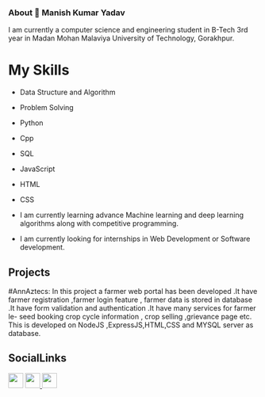 ### About 👋 Manish Kumar Yadav
I am currently a computer science and engineering student in B-Tech 3rd year in Madan Mohan Malaviya University of Technology, Gorakhpur.
 
 
 # My Skills
 -  Data Structure and Algorithm
 -  Problem Solving
 -  Python
 -  Cpp
 -  SQL
 -  JavaScript 
 -  HTML
 -  CSS

- I am currently learning advance Machine learning and deep learning algorithms along with competitive programming. 
- I am currently looking for internships in Web Development or Software development.



## Projects
#AnnAztecs: 
In this project a farmer web portal has been developed .It have farmer registration ,farmer login feature , farmer data is stored in database .It have form validation and authentication .It have many services for farmer le- seed booking crop cycle information , crop selling ,grievance page etc. This is developed on NodeJS ,ExpressJS,HTML,CSS and MYSQL server as database.
## SocialLinks
<a href="https://github.com/manish-kumar5848"><img src="https://github.com/favicon.ico" padding="35" width="30" height="30" ></a>    <a                href="https://www.instagram.com/manishk5848/"> <img src="https://image.flaticon.com/icons/svg/733/733614.svg" width="30" height="30"> <a   
  href="https://www.linkedin.com/in/manish-kumar-yadav-25b486176/"><img src="https://www.flaticon.com/svg/static/icons/svg/174/174857.svg" width="30" height="30"></a>
 

<!--
**manish-kumar5848/manish-kumar5848** is a ✨ _special_ ✨ repository because its `README.md` (this file) appears on your GitHub profile.

Here are some ideas to get you started:

- 🔭 I’m currently working on ...
- 🌱 I’m currently learning ...
- 👯 I’m looking to collaborate on ...
- 🤔 I’m looking for help with ...
- 💬 Ask me about ...
- 📫 How to reach me: ...
- 😄 Pronouns: ...
- ⚡ Fun fact: ...
-->

